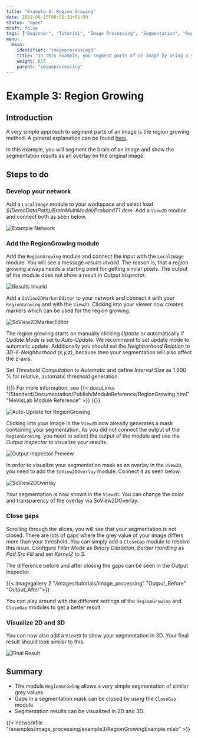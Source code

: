 ```yaml
---
title: "Example 3: Region Growing"
date: 2022-06-15T08:56:33+02:00
status: "open"
draft: false
tags: ["Beginner", "Tutorial", "Image Processing", "Segmentation", "Region Growing"]
menu: 
  main:
    identifier: "imageprocessing3"
    title: "In this example, you segment parts of an image by using a simple region growing."
    weight: 615
    parent: "imageprocessing"
---
```


# Example 3: Region Growing
## Introduction
A very simple approach to segment parts of an image is the region growing method. A general explanation can be found [here]("https://en.wikipedia.org/wiki/Region_growing").

In this example, you will segment the brain of an image and show the segmentation results as an overlay on the original image.

## Steps to do
### Develop your network
Add a `LocalImage` module to your workspace and select load *$(DemoDataPath)/BrainMultiModal/ProbandT1.dcm*. Add a `View2D` module and connect both as seen below.

![Example Network](/images/tutorials/image_processing/network_example3.png "Example Network")

### Add the RegionGrowing module
Add the `RegionGrowing` module and connect the input with the `LocalImage` module. You will see a message *results invalid*. The reason is, that a region growing always needs a starting point for getting similar pixels. The output of the module does not show a result in *Output Inspector*.

![Results Invalid](/images/tutorials/image_processing/network_example3a.png "Results Invalid")

Add a `SoView2DMarkerEditor` to your network and connect it with your `RegionGrowing` and with the `View2D`. Clicking into your viewer now creates markers which can be used for the region growing. 

![SoView2DMarkerEditor](/images/tutorials/image_processing/SoView2DMarkerEditor.png "SoView2DMarkerEditor")

The region growing starts on manually clicking *Update* or automatically if *Update Mode* is set to *Auto-Update*. We recommend to set update mode to automatic update. Additionally you should set the *Neighborhood Relation* to *3D-6-Neighborhood (x,y,z)*, because then your segmentation will also affect the z-axis.

Set *Threshold Computation* to *Automatic* and define *Interval Size* as 1.600 % for relative, automatic threshold generation.

{{<alert class="info" caption="Extra Infos">}}
For more information, see {{< docuLinks "/Standard/Documentation/Publish/ModuleReference/RegionGrowing.html" "MeVisLab Module Reference" >}}
{{</alert>}}

![Auto-Update for RegionGrowing](/images/tutorials/image_processing/RegionGrowing_AutoUpdate.png "Auto-Update for RegionGrowing")

Clicking into your image in the `View2D` now already generates a mask containing your segmentation. As you did not connect the output of the `RegionGrowing`, you need to select the output of the module and use the *Output Inspector* to visualize your results.

![Output Inspector Preview](/images/tutorials/image_processing/OutputInspector.png "Output Inspector Preview")

In order to visualize your segmentation mask as an overlay in the `View2D`, you need to add the `SoView2DOverlay` module. Connect it as seen below.

![SoView2DOverlay](/images/tutorials/image_processing/network_example3b.png "SoView2DOverlay")

Your segmentation is now shown in the `View2D`. You can change the color and transparency of the overlay via SoView2DOverlay.

### Close gaps
Scrolling through the slices, you will see that your segmentation is not closed. There are lots of gaps where the grey value of your image differs more than your threshold. You can simply add a `CloseGap` module to resolve this issue. Configure *Filter Mode* as *Binary Dilatation*, *Border Handling* as *Pad Src Fill* and set *KernelZ* to 3.

The difference before and after closing the gaps can be seen in the Output Inspector.

{{< imagegallery 2 "/images/tutorials/image_processing" "Output_Before" "Output_After">}}

You can play around with the different settings of the `RegionGrowing` and `CloseGap` modules to get a better result.

### Visualize 2D and 3D
You can now also add a `View3D` to show your segmentation in 3D. Your final result should look similar to this.

![Final Result](/images/tutorials/image_processing/network_example3c.png "Final Result")

## Summary
* The module `RegionGrowing` allows a very simple segmentation of similar grey values.
* Gaps in a segmentation mask can be closed by using the `CloseGap` module.
* Segmentation results can be visualized in 2D and 3D.

{{< networkfile "/examples/image_processing/example3/RegionGrowingExample.mlab" >}}